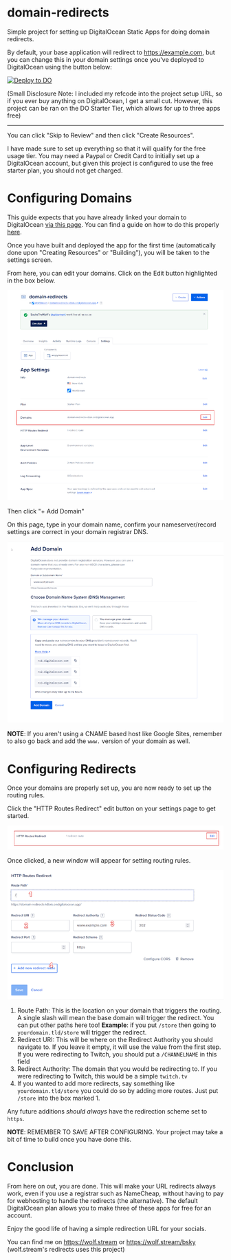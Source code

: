 # domain-redirects
Simple project for setting up DigitalOcean Static Apps for doing domain redirects. 

By default, your base application will redirect to https://example.com, but you can change this in your domain settings once you've deployed to DigitalOcean using the button below:

[![Deploy to DO](https://www.deploytodo.com/do-btn-blue.svg)](https://cloud.digitalocean.com/apps/new?repo=https://github.com/SocksTheWolf/domain-redirects/tree/main&refcode=b6f00eb15df2)

(Small Disclosure Note: I included my refcode into the project setup URL, so if you ever buy anything on DigitalOcean, I get a small cut. However, this project can be ran on the DO Starter Tier, which allows for up to three apps free)

---
You can click "Skip to Review" and then click "Create Resources". 

I have made sure to set up everything so that it will qualify for the free usage tier. You may need a Paypal or Credit Card to initially set up a DigitalOcean account, but given this project is configured to use the free starter plan, you should not get charged.

# Configuring Domains

This guide expects that you have already linked your domain to DigitalOcean [via this page](https://cloud.digitalocean.com/networking/domains). You can find a guide on how to do this properly [here](https://docs.digitalocean.com/products/networking/dns/how-to/add-domains/).

Once you have built and deployed the app for the first time (automatically done upon "Creating Resources" or "Building"), you will be taken to the settings screen. 

From here, you can edit your domains. Click on the Edit button highlighted in the box below.

![Edit Domains](/images/domains-setting.png)

Then click "+ Add Domain"

On this page, type in your domain name, confirm your nameserver/record settings are correct in your domain registrar DNS.

![Domains Settings](/images/www.png)

**NOTE**: If you aren't using a CNAME based host like Google Sites, remember to also go back and add the `www.` version of your domain as well.

# Configuring Redirects

Once your domains are properly set up, you are now ready to set up the routing rules.

Click the "HTTP Routes Redirect" edit button on your settings page to get started.

![HTTP Routes Redirect Direction](/images/http-routes.png)

Once clicked, a new window will appear for setting routing rules.

![HTTP Routing Rules](/images/routerules.png)

1. Route Path: This is the location on your domain that triggers the routing. A single slash will mean the base domain will trigger the redirect. You can put other paths here too! **Example**: if you put `/store` then going to `yourdomain.tld/store` will trigger the redirect.
2. Redirect URI: This will be where on the Redirect Authority you should navigate to. If you leave it empty, it will use the value from  the first step. If you were redirecting to Twitch, you should put a `/CHANNELNAME` in this field
3. Redirect Authority: The domain that you would be redirecting to. If you were redirecting to Twitch, this would be a simple `twitch.tv`
4. If you wanted to add more redirects, say something like `yourdomain.tld/store` you could do so by adding more routes. Just put `/store` into the box marked 1.

Any future additions _should always_ have the redirection scheme set to `https`. 

**NOTE**: REMEMBER TO SAVE AFTER CONFIGURING. Your project may take a bit of time to build once you have done this.

# Conclusion

From here on out, you are done. This will make your URL redirects always work, even if you use a registrar such as NameCheap, without having to pay for webhosting to handle the redirects (the alternative). The default DigitalOcean plan allows you to make three of these apps for free for an account. 

Enjoy the good life of having a simple redirection URL for your socials.

You can find me on https://wolf.stream or https://wolf.stream/bsky (wolf.stream's redirects uses this project)
